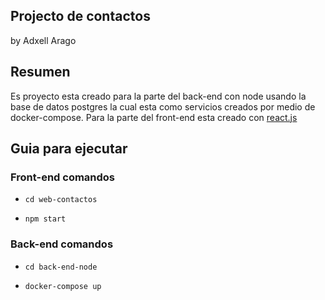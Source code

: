 ## Projecto de contactos 
by Adxell Arago

## Resumen 

Es proyecto esta creado para la parte del back-end con node usando la base de datos postgres la cual esta como servicios creados por medio de docker-compose.
Para la parte del front-end esta creado con [react.js](https://reactjs.org/)

## Guia para ejecutar 

### Front-end comandos 

* `cd web-contactos`

* `npm start`


### Back-end comandos 

* `cd back-end-node`

* `docker-compose up`
